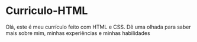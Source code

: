 # Curriculo-HTML
 Olá, este é meu currículo feito com HTML e CSS. Dê uma olhada para saber mais sobre mim, minhas experiências e minhas habilidades
